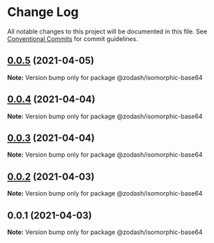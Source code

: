 # Change Log

All notable changes to this project will be documented in this file.
See [Conventional Commits](https://conventionalcommits.org) for commit guidelines.

## [0.0.5](https://github.com/zcorky/zodash/compare/@zodash/isomorphic-base64@0.0.4...@zodash/isomorphic-base64@0.0.5) (2021-04-05)

**Note:** Version bump only for package @zodash/isomorphic-base64





## [0.0.4](https://github.com/zcorky/zodash/compare/@zodash/isomorphic-base64@0.0.3...@zodash/isomorphic-base64@0.0.4) (2021-04-04)

**Note:** Version bump only for package @zodash/isomorphic-base64





## [0.0.3](https://github.com/zcorky/zodash/compare/@zodash/isomorphic-base64@0.0.2...@zodash/isomorphic-base64@0.0.3) (2021-04-04)

**Note:** Version bump only for package @zodash/isomorphic-base64





## [0.0.2](https://github.com/zcorky/zodash/compare/@zodash/isomorphic-base64@0.0.1...@zodash/isomorphic-base64@0.0.2) (2021-04-03)

**Note:** Version bump only for package @zodash/isomorphic-base64





## 0.0.1 (2021-04-03)

**Note:** Version bump only for package @zodash/isomorphic-base64
